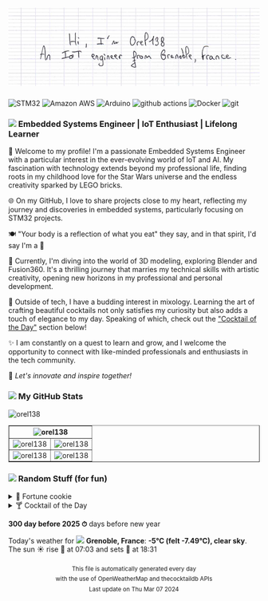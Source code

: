 
<!-- Beginning of the rendered Markdown -->

<h1 align="center">
  <picture>
    <source media="(prefers-color-scheme: dark)" srcset="assets/banner_dark_theme/dark-banner-1.png">
    <source media="(prefers-color-scheme: light)" srcset="assets/banner_light_theme/light-banner-1.png">
    <img alt="TEXT" src="assets/banner_light_theme/light-banner-1.png">
  </picture>
</h1>

<p>
<img alt="STM32" src="https://img.shields.io/badge/STM32%20-%20?style=flat-square&logo=stmicroelectronics&logoColor=white&color=03234b" />
<img alt="Amazon AWS" src="https://img.shields.io/badge/Amazon%20AWS%20-%20?style=flat-square&logo=amazonaws&logoColor=white&color=232f3e" />
<img alt="Arduino" src="https://img.shields.io/badge/Arduino%20-%20?style=flat-square&logo=arduino&logoColor=white&color=00878f" />
<img alt="github actions" src="https://img.shields.io/badge/Github%20Actions%20-%20?style=flat-square&logo=github-actions&logoColor=white&color=2088ff" />
<img alt="Docker" src="https://img.shields.io/badge/Docker%20-%20?style=flat-square&logo=docker&logoColor=white&color=2496ed" />
<img alt="git" src="https://img.shields.io/badge/Git%20-%20?style=flat-square&logo=git&logoColor=white&color=f05032" />
</p>

<h3 align="left"><img src="https://emojis.slackmojis.com/emojis/images/1531849430/4246/blob-sunglasses.gif?1531849430" width="30"/>
Embedded Systems Engineer | IoT Enthusiast | Lifelong Learner
</h3>

🚀 Welcome to my profile!
I'm a passionate Embedded Systems Engineer with a particular interest in the 
ever-evolving world of IoT and AI.
My fascination with technology extends beyond my professional life, finding roots in my childhood love for the Star Wars universe and the endless creativity sparked by LEGO bricks.

🌐 On my GitHub, I love to share projects close to my heart, reflecting my journey and discoveries in embedded systems, particularly focusing on STM32 projects.

🍽️ "Your body is a reflection of what you eat" they say, and in that spirit, I'd say I'm a 🍭

🎨 Currently, I'm diving into the world of 3D modeling, exploring Blender and Fusion360. It's a thrilling journey that marries my technical skills with artistic creativity, opening new horizons in my professional and personal development.

🍹 Outside of tech, I have a budding interest in mixology. Learning the art of crafting beautiful cocktails not only satisfies my curiosity but also adds a touch of elegance to my day. Speaking of which, check out the <a href="#cocktail">"Cocktail of the Day"</a> section below!

✨ I am constantly on a quest to learn and grow, and I welcome the opportunity to connect with like-minded professionals and enthusiasts in the tech community.

🔗 <i>Let's innovate and inspire together!</i>

<h3 align="left">
<img src="https://emojis.slackmojis.com/emojis/images/1643789901/51874/stonks.png?1643789901" width="30"/>
My GitHub Stats
</h3>

<img alt="orel138" src="https://komarev.com/ghpvc/?username=orel138&label=Profile%20views&color=ffbe6f&style=flat-square" />

<table border="1">
  <tr>
    <th colspan="2"><img alt="orel138" src="http://github-profile-summary-cards.vercel.app/api/cards/profile-details?username=Orel138&theme=nord_bright" /></th>
  </tr>
  <tr>
    <td><img alt="orel138" src="http://github-profile-summary-cards.vercel.app/api/cards/repos-per-language?username=Orel138&theme=nord_bright" /></td>
    <td><img alt="orel138" src="http://github-profile-summary-cards.vercel.app/api/cards/most-commit-language?username=Orel138&theme=nord_bright" /></td>
  </tr>
  <tr>
    <td><img alt="orel138" src="http://github-profile-summary-cards.vercel.app/api/cards/stats?username=Orel138&theme=nord_bright" /></td>
    <td><img alt="orel138" src="http://github-profile-summary-cards.vercel.app/api/cards/productive-time?username=Orel138&theme=nord_bright&utcOffset=8" /></td>
  </tr>
</table>

<h3 align="left"><img src="https://emojis.slackmojis.com/emojis/images/1643514974/10003/catjam.gif?1643514974" width="30"/>
Random Stuff (for fun)
</h3>

<details>
  <summary>🥠 Fortune cookie</summary>
Q:	What do you call 15 blondes in a circle?A:	A dope ring.Q:	Why do blondes put their hair in ponytails?A:	To cover up the valve stem.
</details>

<details>
  <a name="cocktail"></a>
  <summary>🍸 Cocktail of the Day</summary>

<div align="center">
  <table>
    <tr>
      <td><div align="center"><strong>Algonquin</strong></div></td>
    </tr>
    <tr>
      <td><div align="center"><img alt="Cocktail Image" src="https://www.thecocktaildb.com/images/media/drink/uwryxx1483387873.jpg/preview" /></div></td>
    </tr>
    <tr>
      <td><b>Type of glass:</b> Cocktail glass</td>
    </tr>
    <tr>
      <td><b>Ingredients:</b> 1 1/2 oz  Blended whiskey, 1 oz  Dry Vermouth, 1 oz  Pineapple juice</td>
    </tr>
    <tr>
      <td><b>Instructions:</b> Combine and shake all ingredients with ice, strain contents into a cocktail glass, and serve.</td>
    </tr>
  </table>
</div>
<div align="center">
  <sub>
  ⚠️ Alcohol abuse is dangerous for your health, drink in moderation!
  </div>
<br>
</details>

**300 day before 2025 ⏱** days before new year

<div align="left">
  Today's weather for <img src="https://cdn-icons-png.flaticon.com/512/197/197560.png" width="13"/> <b>Grenoble, France</b>: <b>-5°C (felt -7.49°C), clear sky</b>.
  </div>
<div align="left">
  The sun ☀️ rise 🌄 at 07:03 and sets 🌇 at 18:31
  </div>
<br>

<div align="center">
  <sub>
  This file is automatically generated every day
  </div>
<div align="center">
  <sub>
  with the use of OpenWeatherMap and thecocktaildb APIs
  </div>
<div align="center">
  <sub>
  Last update on Thu Mar 07 2024
  </div>
<br>

<!-- End of the rendered Markdown -->
<!-- The following content will not appear in the rendered Markdown -->
